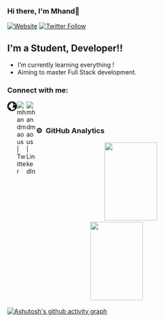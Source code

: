 ### Hi there, I'm Mhand👋

[![Website](https://img.shields.io/website?label=Portfolio&style=for-the-badge&url=https%3A%2F%2Fprofile.mhand.live)](https://profile.mhand.live)
[![Twitter Follow](https://img.shields.io/badge/twitter-%231DA1F2.svg?&style=for-the-badge&logo=twitter&logoColor=white&url=https%3A%2F%2Ftwitter.com%2Fmhandmaous)](https://twitter.com/intent/follow?original_referer=https%3A%2F%2Fgithub.com%2Fmmaous&screen_name=mhandmaous)

## I'm a Student, Developer!!

- I’m currently learning everything !
- Aiming to master Full Stack development.

### Connect with me:

[<img align="left" alt="profile.mhand.live" width="22px" src="https://raw.githubusercontent.com/iconic/open-iconic/master/svg/globe.svg" />][website]
[<img align="left" alt="mhandmaous | Twitter" width="22px" src="https://cdn.jsdelivr.net/npm/simple-icons@v3/icons/twitter.svg" />][twitter]
[<img align="left" alt="mhandmaous | LinkedIn" width="22px" src="https://cdn.jsdelivr.net/npm/simple-icons@v3/icons/linkedin.svg" />][linkedin]

<br />
<br />


### ⚙️ &nbsp;GitHub Analytics
<p align="center">
<a href="https://github.com/mmaous">
  <img height="180em" width="49%" src="https://github-readme-stats-eight-theta.vercel.app/api?username=mmaous&show_icons=true&theme=noctis_minimus"/>
  <img height="180em" width="49%" src="https://github-readme-stats-eight-theta.vercel.app/api/top-langs/?username=mmaous&layout=compact&langs_count=8&theme=noctis_minimus"/>
</a>
</p>

  [![Ashutosh's github activity graph](https://activity-graph.herokuapp.com/graph?username=mmaous&theme=noctis-minimus)](https://github.com/ashutosh00710/github-readme-activity-graph)


[website]: https://profile.mhand.live
[twitter]: https://twitter.com/mhandmaous
[instagram]: https://instagram.com/mhandmaous
[linkedin]: https://linkedin.com/in/mhandmaous
[facebook]: https://www.facebook.com/mhandmaous
